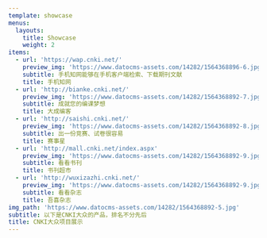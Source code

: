 ```yaml
---
template: showcase
menus:
  layouts:
    title: Showcase
    weight: 2
items:
  - url: 'https://wap.cnki.net/'
    preview_img: 'https://www.datocms-assets.com/14282/1564368896-6.jpg'
    subtitle: 手机知网能够在手机客户端检索、下载期刊文献
    title: 手机知网
  - url: 'http://bianke.cnki.net/'
    preview_img: 'https://www.datocms-assets.com/14282/1564368892-7.jpg'
    subtitle: 成就您的编课梦想
    title: 大成编客
  - url: 'http://saishi.cnki.net/'
    preview_img: 'https://www.datocms-assets.com/14282/1564368892-8.jpg'
    subtitle: 出一份竞赛、试卷很容易
    title: 赛事星
  - url: 'http://mall.cnki.net/index.aspx'
    preview_img: 'https://www.datocms-assets.com/14282/1564368892-9.jpg'
    subtitle: 看看书刊
    title: 书刊超市
  - url: 'http://wuxizazhi.cnki.net/'
    preview_img: 'https://www.datocms-assets.com/14282/1564368892-9.jpg'
    subtitle: 看看杂志
    title: 吾喜杂志
img_path: 'https://www.datocms-assets.com/14282/1564368892-5.jpg'
subtitle: 以下是CNKI大众的产品，排名不分先后
title: CNKI大众项目展示
---
```



